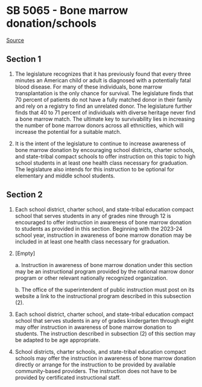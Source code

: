 # SB 5065 - Bone marrow donation/schools

[Source](http://lawfilesext.leg.wa.gov/biennium/2023-24/Pdf/Bills/Senate%20Bills/5065.pdf)

## Section 1
1. The legislature recognizes that it has previously found that every three minutes an American child or adult is diagnosed with a potentially fatal blood disease. For many of these individuals, bone marrow transplantation is the only chance for survival. The legislature finds that 70 percent of patients do not have a fully matched donor in their family and rely on a registry to find an unrelated donor. The legislature further finds that 40 to 71 percent of individuals with diverse heritage never find a bone marrow match. The ultimate key to survivability lies in increasing the number of bone marrow donors across all ethnicities, which will increase the potential for a suitable match.

2. It is the intent of the legislature to continue to increase awareness of bone marrow donation by encouraging school districts, charter schools, and state-tribal compact schools to offer instruction on this topic to high school students in at least one health class necessary for graduation. The legislature also intends for this instruction to be optional for elementary and middle school students.

## Section 2
1. Each school district, charter school, and state-tribal education compact school that serves students in any of grades nine through 12 is encouraged to offer instruction in awareness of bone marrow donation to students as provided in this section. Beginning with the 2023-24 school year, instruction in awareness of bone marrow donation may be included in at least one health class necessary for graduation.

2. [Empty]

    a. Instruction in awareness of bone marrow donation under this section may be an instructional program provided by the national marrow donor program or other relevant nationally recognized organization.

    b. The office of the superintendent of public instruction must post on its website a link to the instructional program described in this subsection (2).

3. Each school district, charter school, and state-tribal education compact school that serves students in any of grades kindergarten through eight may offer instruction in awareness of bone marrow donation to students. The instruction described in subsection (2) of this section may be adapted to be age appropriate.

4. School districts, charter schools, and state-tribal education compact schools may offer the instruction in awareness of bone marrow donation directly or arrange for the instruction to be provided by available community-based providers. The instruction does not have to be provided by certificated instructional staff.
